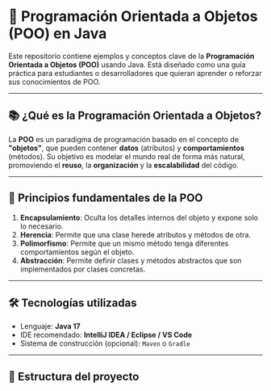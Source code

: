 # 🧠 Programación Orientada a Objetos (POO) en Java

Este repositorio contiene ejemplos y conceptos clave de la **Programación Orientada a Objetos (POO)** usando Java. Está diseñado como una guía práctica para estudiantes o desarrolladores que quieran aprender o reforzar sus conocimientos de POO.

---

## 📚 ¿Qué es la Programación Orientada a Objetos?

La **POO** es un paradigma de programación basado en el concepto de **"objetos"**, que pueden contener **datos** (atributos) y **comportamientos** (métodos). Su objetivo es modelar el mundo real de forma más natural, promoviendo el **reuso**, la **organización** y la **escalabilidad** del código.

---

## 🧱 Principios fundamentales de la POO

1. **Encapsulamiento**: Oculta los detalles internos del objeto y expone solo lo necesario.
2. **Herencia**: Permite que una clase herede atributos y métodos de otra.
3. **Polimorfismo**: Permite que un mismo método tenga diferentes comportamientos según el objeto.
4. **Abstracción**: Permite definir clases y métodos abstractos que son implementados por clases concretas.

---

## 🛠️ Tecnologías utilizadas

- Lenguaje: **Java 17**
- IDE recomendado: **IntelliJ IDEA / Eclipse / VS Code**
- Sistema de construcción (opcional): `Maven` o `Gradle`

---

## 📁 Estructura del proyecto

